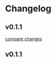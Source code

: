 # Changelog


## v0.1.1

[compare changes](https://github.com/ItsuoSano/nuxt-content-mermaid/compare/v0.1.1...v0.1.1)

## v0.1.1

